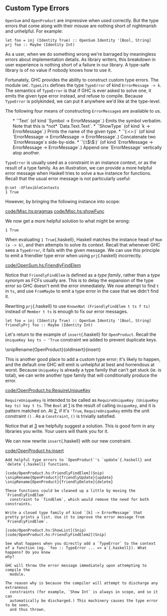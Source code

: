 









































































































## Custom Type Errors 


`OpenSum` and `OpenProduct` are impressive when used correctly. But the
type errors that come along with their misuse are nothing short of nightmarish
and unhelpful. For example:

```{ghci=code/OpenSum.hs}
let foo = inj (Identity True) :: OpenSum Identity '[Bool, String]
prj foo :: Maybe (Identity Int)
```

As a user, when we do something wrong we're barraged by meaningless errors about
implementation details. As library writers, this breakdown in user experience is
nothing short of a failure in our library. A type-safe library is of no value if
nobody knows how to use it.

Fortunately, GHC provides the ability to construct custom type errors. The
module `GHC.TypeLits` defines the type `TypeError` of kind
`ErrorMessage -> k`. The semantics of `TypeError` is that if GHC is ever
asked to solve one, it emits the given type error instead, and refuse to
compile. Because `TypeError` is polykinded, we can put it anywhere we'd like
at the type-level.

The following four means of constructing `ErrorMessage`s are available to
us.



<ul>
  * `'Text` (of kind `Symbol -> ErrorMessage`.) Emits the symbol verbatim. Note that this is *not* `Data.Text.Text`.
  * `'ShowType` (of kind `k -> ErrorMessage`.) Prints the name of the given type.
  * `'(:<>:)` (of kind `ErrorMessage -> ErrorMessage -> ErrorMessage`.) Concatenate two `ErrorMessage`s side-by-side.
  * `'(:\$\$:)` (of kind `ErrorMessage -> ErrorMessage -> ErrorMessage`.) Append one `ErrorMessage` vertically atop another.
</ul>

`TypeError` is usually used as a constraint in an instance context, or as the
result of a type family. As an illustration, we can provide a more helpful error
message when Haskell tries to solve a `Num` instance for functions. Recall
that the usual error message is not particularly useful:

```{ghci=code/OpenProduct.hs}
@:set -XFlexibleContexts
1 True
```

However, by bringing the following instance into scope:

[code/Misc.hs:pragmas](Snip)
[code/Misc.hs:showFunc](Snip)

We now get a more helpful solution to what might be wrong:

```{ghci=code/Misc.hs}
1 True
```

When evaluating `1 True`{.haskell}, Haskell matches the instance head of `Num (a ->
b)`, and then attempts to solve its context. Recall that whenever GHC sees a
`TypeError`, it fails with the given message. We can use this principle to
emit a friendlier type error when using `prj`{.haskell} incorrectly.

[code/OpenSum.hs:FriendlyFindElem](Snip)

Notice that `FriendlyFindElem` is defined as a *type family*, rather
than a *type synonym* as FCFs usually are. This is to delay the expansion
of the type error so GHC doesn't emit the error immediately. We now attempt to
find `t` in `ts`, and use `FromMaybe` to emit a type error in the case
that we didn't find it.

Rewriting `prj`{.haskell} to use `KnownNat (FriendlyFindElem t ts f ts)` instead of
`Member t ts` is enough to fix our error messages.

```{ghci=code/OpenSum.hs}
let foo = inj (Identity True) :: OpenSum Identity '[Bool, String]
friendlyPrj foo :: Maybe (Identity Int)
```

Let's return to the example of `insert`{.haskell} for `OpenProduct`. Recall the
`UniqueKey key ts ~ 'True` constraint we added to prevent duplicate keys.

\snipRename{OpenProduct}{oldInsert}{insert}

This is another good place to add a custom type error; it's likely to happen,
and the default one GHC will emit is unhelpful at best and horrendous at worst.
Because `UniqueKey` is already a type family that can't get stuck (ie. is
total), we can write another type family that will conditionally produce the
error.

[code/OpenProduct.hs:RequireUniqueKey](Snip)

`RequireUniqueKey` is intended to be called as `RequireUniqueKey
(UniqueKey key ts) key t ts`. The `Bool` at [1](Ann) is the result of
calling `UniqueKey`, and it is pattern matched on. At [2](Ann), if it's
`'True`, `RequireUniqueKey` emits the unit constraint `()`
. As a `Constraint`,
`()` is trivially satisfied.

Notice that at [3](Ann) we helpfully suggest a solution. This is good form in
any libraries you write. Your users will thank you for it.

We can now rewrite `insert`{.haskell} with our new constraint.

[code/OpenProduct.hs:insert](Snip)

```exercise
Add helpful type errors to `OpenProduct`'s `update`{.haskell} and
`delete`{.haskell} functions.
```

```solution
[code/OpenProduct.hs:FriendlyFindElem](Snip)
\snipRename{OpenProduct}{friendlyUpdate}{update}
\snipRename{OpenProduct}{friendlyDelete}{delete}

These functions could be cleaned up a little by moving the `FriendlyFindElem`
  constraint to `findElem`, which would remove the need for both constraints.
```


```exercise
Write a closed type family of kind `[k] -> ErrorMessage` that
pretty prints a list. Use it to improve the error message from
`FriendlyFindElem`.
```

```solution
[code/OpenProduct.hs:ShowList](Snip)
[code/OpenProduct.hs:FriendlyFindElem2](Snip)
```


```exercise
See what happens when you directly add a `TypeError` to the context
of a function (eg. `foo :: TypeError ... => a`{.haskell}). What happens? Do you know
why?
```

```solution
GHC will throw the error message immediately upon attempting to compile the
  module.

The reason why is because the compiler will attempt to discharge any extraneous
  constraints (for example, `Show Int` is always in scope, and so it can
  automatically be discharged.) This machinery causes the type error to be seen,
  and thus thrown.
```



